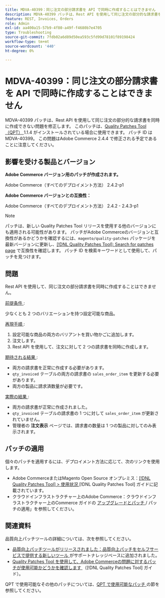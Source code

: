 ```yaml
---
title: MDVA-40399：同じ注文の部分請求書を API で同時に作成することはできません
description: MDVA-40399 パッチは、Rest API を使用して同じ注文の部分的な請求書を同時に作成できない問題を修正します。 このパッチは、[Quality Patches Tool （QPT） ] （https://experienceleague.adobe.com/ja/docs/commerce-operations/tools/quality-patches-tool/quality-patches-tool-to-self-serve-quality-patches） 1.1.4 がインストールされている場合に利用できます。 パッチ ID は MDVA-40399。 この問題はAdobe Commerce 2.4.4 で修正される予定であることに注意してください。
feature: REST, Invoices, Orders
role: Admin
exl-id: aa400a15-57b9-4f80-a49f-f4680b7e4705
type: Troubleshooting
source-git-commit: 7fdb02a6d89d50ea593c5fd99d78101f89198424
workflow-type: tm+mt
source-wordcount: '440'
ht-degree: 0%

---
```


# MDVA-40399：同じ注文の部分請求書を API で同時に作成することはできません

MDVA-40399 パッチは、Rest API を使用して同じ注文の部分的な請求書を同時に作成できない問題を修正します。 このパッチは、[Quality Patches Tool （QPT） ](https://experienceleague.adobe.com/ja/docs/commerce-operations/tools/quality-patches-tool/quality-patches-tool-to-self-serve-quality-patches)1.1.4 がインストールされている場合に使用できます。 パッチ ID は MDVA-40399。 この問題はAdobe Commerce 2.4.4 で修正される予定であることに注意してください。

## 影響を受ける製品とバージョン

**Adobe Commerce バージョン用のパッチが作成されます。**

Adobe Commerce（すべてのデプロイメント方法） 2.4.2-p1

**Adobe Commerce バージョンとの互換性：**

Adobe Commerce（すべてのデプロイメント方法） 2.4.2 - 2.4.3-p1

>[!NOTE]
>
>パッチは、新しい Quality Patches Tool リリースを使用する他のバージョンにも適用される可能性があります。 パッチがAdobe Commerceのバージョンと互換性があるかどうかを確認するには、`magento/quality-patches` パッケージを最新バージョンに更新し、[[!DNL Quality Patches Tool]: Search for patches page](https://experienceleague.adobe.com/ja/docs/commerce-operations/tools/quality-patches-tool/quality-patches-tool-to-self-serve-quality-patches) で互換性を確認します。 パッチ ID を検索キーワードとして使用して、パッチを見つけます。

## 問題

Rest API を使用して、同じ注文の部分請求書を同時に作成することはできません。

<u> 前提条件 </u>:

少なくとも 2 つのバリエーションを持つ設定可能な商品。

<u> 再現手順 </u>:

1. 設定可能な商品の両方のバリアントを買い物かごに追加します。
1. 注文します。
1. Rest API を使用して、注文に対して 2 つの請求書を同時に作成します。

<u> 期待される結果 </u>:

* 両方の請求書を正常に作成する必要があります。
* `qty_invoiced` テーブルの両方の請求書の `sales_order_item` を更新する必要があります。
* 両方の製品に請求済数量が必要です。

<u> 実際の結果 </u>:

* 両方の請求書が正常に作成されました。
* `qty_invoiced` テーブルの請求書の 1 つに対して `sales_order_item` が更新されていません。
* 管理者の **注文表示** ページでは、請求書の数量は 1 つの製品に対してのみ表示されます。

## パッチの適用

個々のパッチを適用するには、デプロイメント方法に応じて、次のリンクを使用します。

* Adobe CommerceまたはMagento Open Source オンプレミス：[[!DNL Quality Patches Tool] > 使用状況 ](/help/tools/quality-patches-tool/usage.md) [!DNL Quality Patches Tool] ガイドに記載されています。
* クラウドインフラストラクチャー上のAdobe Commerce：クラウドインフラストラクチャー上のCommerce ガイドの [ アップグレードとパッチ ](https://experienceleague.adobe.com/docs/commerce-cloud-service/user-guide/develop/upgrade/apply-patches.html?lang=ja)/ パッチの適用」を参照してください。

## 関連資料

品質向上パッチツールの詳細については、次を参照してください。

* [ 品質向上パッチツールがリリースされました：品質向上パッチをセルフサービスで提供する新しいツール ](https://experienceleague.adobe.com/ja/docs/commerce-operations/tools/quality-patches-tool/quality-patches-tool-to-self-serve-quality-patches) がサポートナレッジベースに追加されました。
* [Quality Patches Tool を使用して、Adobe Commerceの問題に対するパッチが使用可能かどうかを確認します ](/help/tools/quality-patches-tool/patches-available-in-qpt/check-patch-for-magento-issue-with-magento-quality-patches.md) （[!DNL Quality Patches Tool] ガイド）。

QPT で使用可能なその他のパッチについては、[QPT で使用可能なパッチ ](https://experienceleague.adobe.com/tools/commerce-quality-patches/index.html?lang=ja) の節を参照してください。
